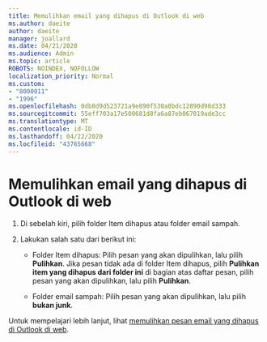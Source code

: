 ```yaml
---
title: Memulihkan email yang dihapus di Outlook di web
ms.author: daeite
author: daeite
manager: joallard
ms.date: 04/21/2020
ms.audience: Admin
ms.topic: article
ROBOTS: NOINDEX, NOFOLLOW
localization_priority: Normal
ms.custom:
- "8000011"
- "1996"
ms.openlocfilehash: 0db8d9d523721a9e890f530a8bdc12890d98d333
ms.sourcegitcommit: 55eff703a17e500681d8fa6a87eb067019ade3cc
ms.translationtype: MT
ms.contentlocale: id-ID
ms.lasthandoff: 04/22/2020
ms.locfileid: "43765668"
---
```

# <a name="recover-deleted-email-in-outlook-on-the-web"></a>Memulihkan email yang dihapus di Outlook di web

1. Di sebelah kiri, pilih folder Item dihapus atau folder email sampah.

2. Lakukan salah satu dari berikut ini:

    - Folder Item dihapus: Pilih pesan yang akan dipulihkan, lalu pilih **Pulihkan**. Jika pesan tidak ada di folder Item dihapus, pilih **Pulihkan item yang dihapus dari folder ini** di bagian atas daftar pesan, pilih pesan yang akan dipulihkan, lalu pilih **Pulihkan**.

    - Folder email sampah: Pilih pesan yang akan dipulihkan, lalu pilih **bukan junk**.

Untuk mempelajari lebih lanjut, lihat [memulihkan pesan email yang dihapus di Outlook di web](https://support.office.com/article/a8ca78ac-4721-4066-95dd-571842e9fb11).